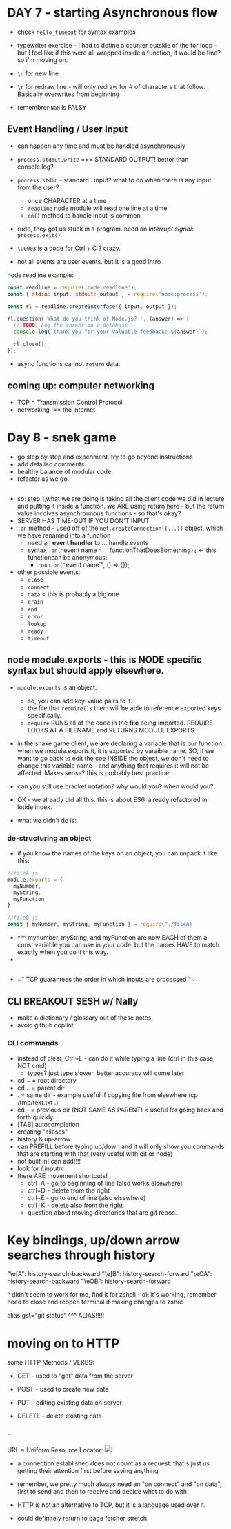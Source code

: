 # DAY 7 - starting Asynchronous flow
- check `hello_timeout` for syntax examples

- typewriter exercise - I had to define a counter outside of the for loop - but I feel like if this were all wrapped inside a function, it would be fine? so i'm moving on.
- `\n` for new line
- `\r` for redraw line - will only redraw for # of characters that follow. Basically overwrites from beginning
- remembrer `NaN` is FALSY

## Event Handling / User Input
- can happen any time and must be handled asynchronously

- `process.stdout.write` === STANDARD OUTPUT! better than console.log?
- `process.stdin` - standard...input? what to do when there is any input from the user?
  - once CHARACTER at a time
  - `readline`  node module will read one line at a time
  - `on()` method to handle input is common
- rude, they got us stuck in a program. need an _interrupt signal_: `process.exit()`
- ``\u0003`` is a code for Ctrl + C ? crazy.
- not all events are user events. but it is a good intro

node readline example:
``` javascript
const readline = require('node:readline');
const { stdin: input, stdout: output } = require('node:process');

const rl = readline.createInterface({ input, output });

rl.question('What do you think of Node.js? ', (answer) => {
  // TODO: Log the answer in a database
  console.log(`Thank you for your valuable feedback: ${answer}`);

  rl.close();
});
```
- async functions cannot `return` data.

## coming up: computer networking
- TCP = Transmission Control Protocol
- networking !== the internet

# Day 8 - snek game
- go step by step and experiment. try to go beyond instructions
- add detailed comments
- healthy balance of modular code
- refactor as we go.

##
- so: step 1,what we are doing is taking all the client code we did in lecture and putting it inside a function. we ARE using return here - but the return value incolves asynchrounous functions - so that's okay?
- SERVER HAS TIME-OUT IF YOU DON'T INPUT
- `.on` method - used off of the `net.createConnection({...})` object, which we have renamed into a function
  - need an __event handler__ to ... handle events
  - syntax `.on("`event name `", ` functionThatDoesSomething`);` <- this functioncan be anonymous:
    - `conn.on("`event name`", () => {});
- other possible events:
  - `close`
  - `connect`
  - `data` < this is probably a big one
  - `drain`
  - `end`
  - `error`
  - `lookup`
  - `ready`
  - `timeout`

## node module.exports - this is NODE specific syntax but should apply elsewhere.
- `module.exports` is an object.
  - so, you can add key-value pairs to it.
  - the file that `require()`s them will be able to reference exported keys specifically.
  - `require` RUNS all of the code in the **file** being imported. REQUIRE LOOKS AT A FILENAME and RETURNS MODULE.EXPORTS

- in the snake game client, we are declaring a variable that is our function. when we module.exports it, it is exported by varaible name. SO, if we want to go back to edit the coe INSIDE the object, we don't need to change this variable name - and anything that requires it will not be affected. Makes sense? this is probably best practice.

- can you still use bracket notation? why would you? when would you?
- OK - we already did all this. this is about ES6. already refactored in lotide index.
- what we didn't do is:
### de-structuring an object
- if you know the names of the keys on an object, you can unpack it like this:
``` javascript
//fileA.js
module.exports = {
  myNumber,
  myString,
  myFunction
}

//fileB.js
const { myNumber, myString, myFunction } = require("./fileA)
```
- ^^^ mynumber, myString, and myFunction are now EACH of them a const variable you can use in your code. but the names HAVE to match exactly when you do it this way.
- 


##
- ~" TCP guarantees the order in which inputs are processed "~


## CLI BREAKOUT SESH w/ Nally

- make a dictionary / glossary out of these notes.
- avoid github copilot
### CLI commands
- instead of clear, Ctrl+L - can do it while typing a line (ctrl in this case, NOT cmd)
  - typos? just type slower. better accuracy will come later
- cd ~ = root directory
- cd .. = parent dir
- . = same dir - example useful if copying file from elsewhere (cp /tmp/text.txt .)
- cd - = previous dir (NOT SAME AS PARENT) < useful for going back and forth quickly
- [TAB] autocompletion
- creating "aliases"
- history & up-arrow
- can PREFILL  before typing up/down and it will only show you commands that are starting with that (very useful with git or node)
 - not built in! can add!!!!
 - look for /.inputrc
- there ARE movement shortcuts!
   - ctrl+A - go to beginning of line (also works elsewhere)
   - ctrl+D - delete from the right
   - ctrl+E - go to end of line (also elsewhere)
   - ctrl+K - delete also from the right
   - question about moving directories that are git repos.


# Key bindings, up/down arrow searches through history
"\e[A": history-search-backward
"\e[B": history-search-forward
"\eOA": history-search-backward
"\eOB": history-search-forward

^ didn't seem to work for me, find it for zshell - ok it's working, remember need to close and reopen terminal if making changes to zshrc

alias gst="git status"
^^^ ALIAS!!!!!

# moving on to HTTP
some HTTP Methods / VERBS:
- GET - used to "get" data from the server

- POST - used to create new data
- PUT - editing existing data on server
- DELETE - delete existing data

### -

URL = Uniform Resource Locator:
![](https://developer.mozilla.org/en-US/docs/Learn/Common_questions/What_is_a_URL/mdn-url-all.png)
- a connection established does not count as a request. that's just us getting their attention first before saying anything
- remember, we pretty much always need an "on connect" and "on data", first to send and then to receive and decide what to do with.
- HTTP is not an alternative to TCP, but it is a language used over it.

- could definitely return to page fetcher stretch.

